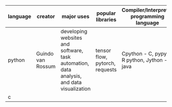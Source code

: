 | language | creator | major uses | popular libraries | Compiler/Interpreter programming language | job and salaries |
| --- | --- | --- | --- | --- | --- |
| python | Guindo van Rossum | developing websites and software, task automation, data analysis, and data visualization | tensor flow, pytorch, requests | Cpython - C, pypy - R python, Jython - java |
| c | 
